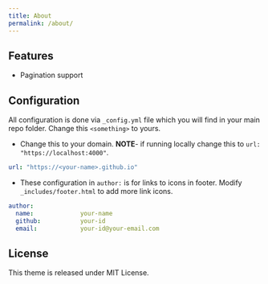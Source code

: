 ```yaml
---
title: About
permalink: /about/
---
```


## Features

- Pagination support

## Configuration

All configuration is done via `_config.yml` file which you will find in your main repo folder. Change this `<something>` to yours.

- Change this to your domain. **NOTE**- if running locally change this to `url: "https://localhost:4000"`.

```yml
url: "https://<your-name>.github.io"
```

- These configuration in `author:` is for links to icons in footer. Modify `_includes/footer.html` to add more link icons.

```yml
author:
  name:             your-name
  github:           your-id
  email:            your-id@your-email.com
```

## License

This theme is released under MIT License.
